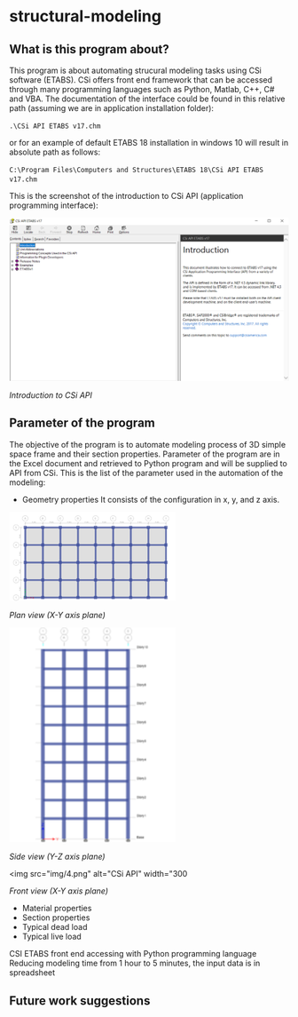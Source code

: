 # structural-modeling

## What is this program about?
This program is about automating strucural modeling tasks using CSi software (ETABS).
CSi offers front end framework that can be accessed through many programming languages such as Python, Matlab, C++, C# and VBA.
The documentation of the interface could be found in this relative path (assuming we are in application installation folder):

`.\CSi API ETABS v17.chm`

or for an example of default ETABS 18 installation in windows 10 will result in absolute path as follows:

`C:\Program Files\Computers and Structures\ETABS 18\CSi API ETABS v17.chm`

This is the screenshot of the introduction to CSi API (application programming interface):

<img src="img/1.PNG" alt="CSi API" width="700"/>

*Introduction to CSi API*

## Parameter of the program

The objective of the program is to automate modeling process of 3D simple space frame and their section properties.
Parameter of the program are in the Excel document and retrieved to Python program and will be supplied to API from CSi. This is the list of the parameter used in the automation of the modeling:

- Geometry properties
It consists of the configuration in x, y, and z axis.
<img src="img/2.png" alt="CSi API" width="300"/>

*Plan view (X-Y axis plane)*

<img src="img/3.png" alt="CSi API" width="300"/>

*Side view (Y-Z axis plane)*

<img src="img/4.png" alt="CSi API" width="300

*Front view (X-Y axis plane)*


- Material properties 
- Section properties
- Typical dead load
- Typical live load



CSI ETABS front end accessing with Python programming language </br>
Reducing modeling time from 1 hour to 5 minutes, the input data is in spreadsheet

## Future work suggestions